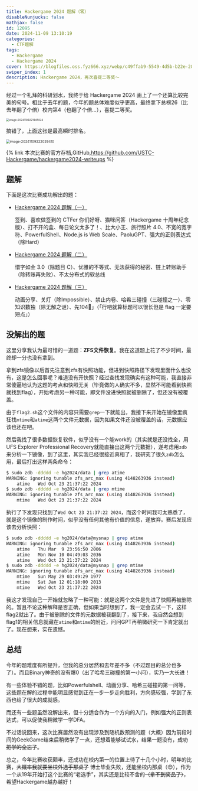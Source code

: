 ```yaml
---
title: Hackergame 2024 题解（零）
disableNunjucks: false
mathjax: false
id: 12095
date: 2024-11-09 13:10:19
categories: 
  - CTF题解
tags:
  - Hackergame
  - Hackergame 2024
cover: https://blogfiles.oss.fyz666.xyz/webp/c49ffab9-5549-4d5b-b22e-287c109dfdeb.webp
swiper_index: 1
description: Hackergame 2024，再次喜提二等奖～
---
```


经过一个礼拜的科研划水，我终于给 Hackergame 2024 画上了一个还算比较完美的句号。相比于去年的题，今年的题总体难度似乎更高，最终拿下总榜26（比去年翻了个倍）校内第4（也翻了个倍...），喜提二等奖。

<img src="https://blogfiles.oss.fyz666.xyz/png/c8fe2a86-0135-4d8a-b6ac-ee96f0b9144d.png" alt="image-20241109221945024" style="zoom:50%;" />

搞错了，上面这张是最高瞬时排名。

<img src="https://blogfiles.oss.fyz666.xyz/png/2a3d517b-bdd5-4710-8633-43cb03af4eb9.png" alt="image-20241109222029410" style="zoom:65%;" />

{% link 本次比赛的官方存档,GitHub,https://github.com/USTC-Hackergame/hackergame2024-writeups %}

## 题解

下面是这次比赛成功解出的题：

- [Hackergame 2024 题解（一）](/blog/12160/)  

  签到、喜欢做签到的 CTFer 你们好呀、猫咪问答（Hackergame 十周年纪念版）、打不开的盒、每日论文太多了！、比大小王、旅行照片 4.0、不宽的宽字符、PowerfulShell、Node.js is Web Scale、PaoluGPT、强大的正则表达式（除Hard）

- [Hackergame 2024 题解（二）](/blog/12168/)  

  惜字如金 3.0（除题目 C）、优雅的不等式、无法获得的秘密、链上转账助手（除转账再失败）、不太分布式的软总线

- [Hackergame 2024 题解（三）](/blog/12196/)

  动画分享、关灯（除Impossible）、禁止内卷、哈希三碰撞（三碰撞之一）、零知识数独（除无解之谜）、先104🤣」（「行吧就算标题可以很长但是 flag 一定要短点」）

## 没解出的题

这里分享我认为最可惜的一道题：**ZFS文件恢复**。我在这道题上花了不少时间，最终却一分也没有拿到。

拿到zfs镜像以后首先注意到zfs有快照功能，但进到快照路径下发现里面什么也没有，这是怎么回事呢？难道没有开快照？经过查找发现确实有这种可能，我直接非常傻逼地认为这题的考点和快照无关（毕竟做的人确实不多，显然不可能看到快照就找到flag），开始考虑另一种可能，即文件没进快照就被删除了，但还没有被覆盖。

由于`flag2.sh`这个文件的内容只需要`grep`一下就能出，我接下来开始在镜像里疯狂找`mtime`和`atime`这两个文件元数据，因为如果文件还没被覆盖的话，元数据应该也还在吧。

然后我找了很多数据恢复软件，似乎没有一个能work的（其实就是还没找全，用UFS Explorer Professional Recovery就能直接出这两个元数据），遂考虑用`zdb`来分析一下镜像，到了这里，其实我已经很接近真相了，我研究了很久`zdb`怎么用，最后打出这样两条命令：

```bash
$ sudo zdb -ddddd -e hg2024/data | grep atime
WARNING: ignoring tunable zfs_arc_max (using 4148263936 instead)
	atime	Wed Oct 23 21:37:22 2024
$ sudo zdb -ddddd -e hg2024/data | grep mtime
WARNING: ignoring tunable zfs_arc_max (using 4148263936 instead)
	mtime	Wed Oct 23 21:37:22 2024
```

执行了下发现只找到了`Wed Oct 23 21:37:22 2024`，而这个时间我可太熟悉了，就是这个镜像的制作时间，似乎没有任何其他有价值的信息，遂放弃。赛后发现应该去分析快照：

```bash
$ sudo zdb -ddddd -e hg2024/data@mysnap | grep atime
WARNING: ignoring tunable zfs_arc_max (using 4148263936 instead)
	atime	Thu Mar  9 23:56:50 2006
	atime	Mon Nov 10 04:49:03 2036
	atime	Wed Oct 23 21:37:22 2024
$ sudo zdb -ddddd -e hg2024/data@mysnap | grep mtime
WARNING: ignoring tunable zfs_arc_max (using 4148263936 instead)
	mtime	Sun May 29 03:49:29 1977
	mtime	Sat Jan 12 01:18:00 2013
	mtime	Wed Oct 23 21:37:22 2024
```

我这才发现自己一开始就忽略了一种可能：就是这两个文件是先进了快照再被删除的。暂且不论这种解释是否正确，但如果当时想到了，我一定会去试一下，这样flag2就出了。由于被删除的文件的元数据被我翻到了，接下来，我自然会想到flag1的相关信息就藏在`atime`和`mtime`的附近，问问GPT再稍微研究一下肯定就出了。现在想来，实在遗憾。

## 总结

今年的题难度有所提升，但我的总分居然和去年差不多（不过题目的总分也多了）。而且Binary神奇的没有爆0（出了哈希三碰撞的第一小问），实乃一大长进！

有一些体验不错的题，比如Powerfulshell、动画分享、哈希三碰撞的第一问等，这些题在解的过程中能明显感觉到正在一步一步走向胜利，方向感较强，学到了东西也给了很大的成就感。

而还有一些题虽然没解出来，但十分适合作为一个方向的入门，例如强大的正则表达式，可以促使我稍微学一学DFA。

不过话说回来，这次比赛居然没有出现涉及到随机数预测的题（大概）因为前段时间的GeekGame结束后稍微学了一点，还想着能够试试水，结果一题没有，~~成功把学的全忘了~~。

总之，今年比赛收获颇丰，还成功在校内第一的位置上待了十几个小时，明年的比赛，~~大概率我就要坐校外选手那桌了~~ 博士毕业失败，还能坐校内那桌（😊），作为一个从19年开始打这个比赛的“老选手”，其实还是比较不舍的~~（拿不到奖品了）~~，希望Hackergame越办越好！